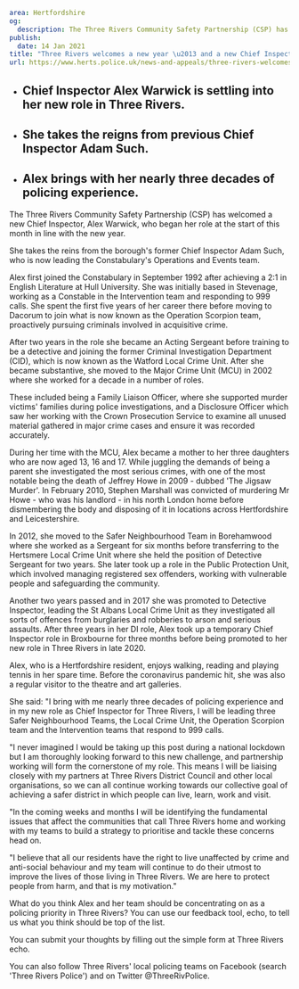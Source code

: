 ```yaml
area: Hertfordshire
og:
  description: The Three Rivers Community Safety Partnership (CSP) has welcomed a new Chief Inspector, Alex Warwick, who began her role at the start of this month in line with the new year
publish:
  date: 14 Jan 2021
title: "Three Rivers welcomes a new year \u2013 and a new Chief Inspector"
url: https://www.herts.police.uk/news-and-appeals/three-rivers-welcomes-a-new-year-and-a-new-chief-inspector-1081c
```

* ## Chief Inspector Alex Warwick is settling into her new role in Three Rivers.

 * ## She takes the reigns from previous Chief Inspector Adam Such.

 * ## Alex brings with her nearly three decades of policing experience.

The Three Rivers Community Safety Partnership (CSP) has welcomed a new Chief Inspector, Alex Warwick, who began her role at the start of this month in line with the new year.

She takes the reins from the borough's former Chief Inspector Adam Such, who is now leading the Constabulary's Operations and Events team.

Alex first joined the Constabulary in September 1992 after achieving a 2:1 in English Literature at Hull University. She was initially based in Stevenage, working as a Constable in the Intervention team and responding to 999 calls. She spent the first five years of her career there before moving to Dacorum to join what is now known as the Operation Scorpion team, proactively pursuing criminals involved in acquisitive crime.

After two years in the role she became an Acting Sergeant before training to be a detective and joining the former Criminal Investigation Department (CID), which is now known as the Watford Local Crime Unit. After she became substantive, she moved to the Major Crime Unit (MCU) in 2002 where she worked for a decade in a number of roles.

These included being a Family Liaison Officer, where she supported murder victims' families during police investigations, and a Disclosure Officer which saw her working with the Crown Prosecution Service to examine all unused material gathered in major crime cases and ensure it was recorded accurately.

During her time with the MCU, Alex became a mother to her three daughters who are now aged 13, 16 and 17. While juggling the demands of being a parent she investigated the most serious crimes, with one of the most notable being the death of Jeffrey Howe in 2009 - dubbed 'The Jigsaw Murder'. In February 2010, Stephen Marshall was convicted of murdering Mr Howe - who was his landlord - in his north London home before dismembering the body and disposing of it in locations across Hertfordshire and Leicestershire.

In 2012, she moved to the Safer Neighbourhood Team in Borehamwood where she worked as a Sergeant for six months before transferring to the Hertsmere Local Crime Unit where she held the position of Detective Sergeant for two years. She later took up a role in the Public Protection Unit, which involved managing registered sex offenders, working with vulnerable people and safeguarding the community.

Another two years passed and in 2017 she was promoted to Detective Inspector, leading the St Albans Local Crime Unit as they investigated all sorts of offences from burglaries and robberies to arson and serious assaults. After three years in her DI role, Alex took up a temporary Chief Inspector role in Broxbourne for three months before being promoted to her new role in Three Rivers in late 2020.

Alex, who is a Hertfordshire resident, enjoys walking, reading and playing tennis in her spare time. Before the coronavirus pandemic hit, she was also a regular visitor to the theatre and art galleries.

She said: "I bring with me nearly three decades of policing experience and in my new role as Chief Inspector for Three Rivers, I will be leading three Safer Neighbourhood Teams, the Local Crime Unit, the Operation Scorpion team and the Intervention teams that respond to 999 calls.

"I never imagined I would be taking up this post during a national lockdown but I am thoroughly looking forward to this new challenge, and partnership working will form the cornerstone of my role. This means I will be liaising closely with my partners at Three Rivers District Council and other local organisations, so we can all continue working towards our collective goal of achieving a safer district in which people can live, learn, work and visit.

"In the coming weeks and months I will be identifying the fundamental issues that affect the communities that call Three Rivers home and working with my teams to build a strategy to prioritise and tackle these concerns head on.

"I believe that all our residents have the right to live unaffected by crime and anti-social behaviour and my team will continue to do their utmost to improve the lives of those living in Three Rivers. We are here to protect people from harm, and that is my motivation."

What do you think Alex and her team should be concentrating on as a policing priority in Three Rivers? You can use our feedback tool, echo, to tell us what you think should be top of the list.

You can submit your thoughts by filling out the simple form at Three Rivers echo.

You can also follow Three Rivers' local policing teams on Facebook (search 'Three Rivers Police') and on Twitter @ThreeRivPolice.
